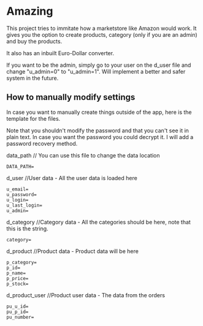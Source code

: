 # Amazing
This project tries to immitate how a marketstore like Amazon would work. It gives you the option to create products, category (only if you are an admin) and buy the products.

It also has an inbuilt Euro-Dollar converter.

If you want to be the admin, simply go to your user on the d_user file and change "u_admin=0" to "u_admin=1". Will implement a better and safer system in the future.


## How to manually modify settings
In case you want to manually create things outside of the app, here is the template for the files.

Note that you shouldn't modify the password and that you can't see it in plain text. In case you want the password you could decrypt it. I will add a password recovery method.

data_path // You can use this file to change the data location
```
DATA_PATH=
```

d_user //User data - All the user data is loaded here
```
u_email=
u_password=
u_login=
u_last_login=
u_admin=
```

d_category //Category data - All the categories should be here, note that this is the string.
```
category=
```

d_product //Product data - Product data will be here
```
p_category=
p_id=
p_name=
p_price=
p_stock=
```

d_product_user //Product user data - The data from the orders
```
pu_u_id=
pu_p_id=
pu_number=
```
